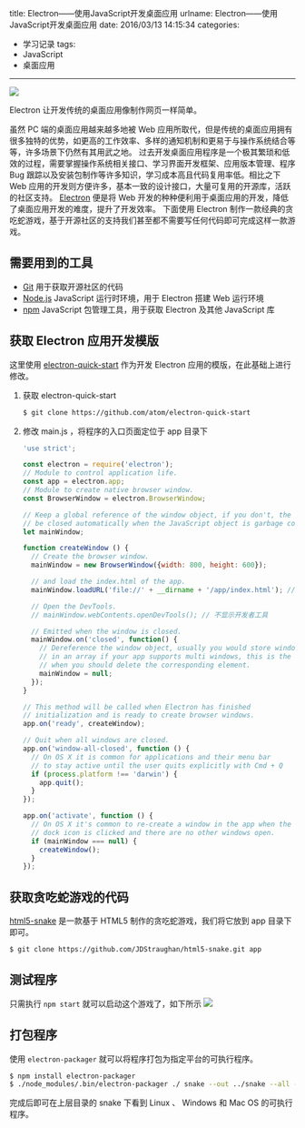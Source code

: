 title: Electron——使用JavaScript开发桌面应用
urlname: Electron——使用JavaScript开发桌面应用
date: 2016/03/13 14:15:34
categories:
- 学习记录
tags:
- JavaScript
- 桌面应用

---
![](https://image.covertness.me/electron_electron-icon-avatar.png)

Electron 让开发传统的桌面应用像制作网页一样简单。
<!-- more -->

虽然 PC 端的桌面应用越来越多地被 Web 应用所取代，但是传统的桌面应用拥有很多独特的优势，如更高的工作效率、多样的通知机制和更易于与操作系统结合等等，许多场景下仍然有其用武之地。
过去开发桌面应用程序是一个极其繁琐和低效的过程，需要掌握操作系统相关接口、学习界面开发框架、应用版本管理、程序 Bug 跟踪以及安装包制作等许多知识，学习成本高且代码复用率低。相比之下 Web 应用的开发则方便许多，基本一致的设计接口，大量可复用的开源库，活跃的社区支持。 [Electron](http://electron.atom.io/) 便是将 Web 开发的种种便利用于桌面应用的开发，降低了桌面应用开发的难度，提升了开发效率。
下面使用 Electron 制作一款经典的贪吃蛇游戏，基于开源社区的支持我们甚至都不需要写任何代码即可完成这样一款游戏。

## 需要用到的工具
- [Git](http://git-scm.com) 用于获取开源社区的代码
- [Node.js](https://nodejs.org) JavaScript 运行时环境，用于 Electron 搭建 Web 运行环境
- [npm](https://www.npmjs.com) JavaScript 包管理工具，用于获取 Electron 及其他 JavaScript 库

## 获取 Electron 应用开发模版
这里使用 [electron-quick-start](https://github.com/atom/electron-quick-start) 作为开发 Electron 应用的模版，在此基础上进行修改。
1. 获取 electron-quick-start

    ```bash
    $ git clone https://github.com/atom/electron-quick-start
    ```

2. 修改 main.js ，将程序的入口页面定位于 app 目录下

    ```javascript
    'use strict';

    const electron = require('electron');
    // Module to control application life.
    const app = electron.app;
    // Module to create native browser window.
    const BrowserWindow = electron.BrowserWindow;

    // Keep a global reference of the window object, if you don't, the window will
    // be closed automatically when the JavaScript object is garbage collected.
    let mainWindow;

    function createWindow () {
      // Create the browser window.
      mainWindow = new BrowserWindow({width: 800, height: 600});

      // and load the index.html of the app.
      mainWindow.loadURL('file://' + __dirname + '/app/index.html'); // 修改 app 的入口页面，稍后会将贪吃蛇程序的代码放到 app 目录下

      // Open the DevTools.
      // mainWindow.webContents.openDevTools(); // 不显示开发者工具

      // Emitted when the window is closed.
      mainWindow.on('closed', function() {
        // Dereference the window object, usually you would store windows
        // in an array if your app supports multi windows, this is the time
        // when you should delete the corresponding element.
        mainWindow = null;
      });
    }

    // This method will be called when Electron has finished
    // initialization and is ready to create browser windows.
    app.on('ready', createWindow);

    // Quit when all windows are closed.
    app.on('window-all-closed', function () {
      // On OS X it is common for applications and their menu bar
      // to stay active until the user quits explicitly with Cmd + Q
      if (process.platform !== 'darwin') {
        app.quit();
      }
    });

    app.on('activate', function () {
      // On OS X it's common to re-create a window in the app when the
      // dock icon is clicked and there are no other windows open.
      if (mainWindow === null) {
        createWindow();
      }
    });
    ```

## 获取贪吃蛇游戏的代码
[html5-snake](https://github.com/JDStraughan/html5-snake) 是一款基于 HTML5 制作的贪吃蛇游戏，我们将它放到 app 目录下即可。
```bash
$ git clone https://github.com/JDStraughan/html5-snake.git app
```

## 测试程序
只需执行 `npm start` 就可以启动这个游戏了，如下所示
![](https://image.covertness.me/electron_snake-preview.gif)

## 打包程序
使用 `electron-packager` 就可以将程序打包为指定平台的可执行程序。
```bash
$ npm install electron-packager
$ ./node_modules/.bin/electron-packager ./ snake --out ../snake --all --version=0.36.0
```
完成后即可在上层目录的 snake 下看到 Linux 、 Windows 和 Mac OS 的可执行程序。